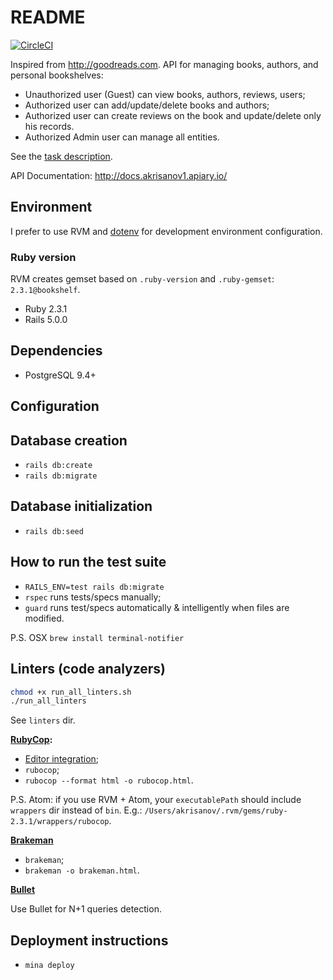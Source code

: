 # README

[![CircleCI](https://circleci.com/gh/akrisanov/bookshelf.svg?style=shield)](https://circleci.com/gh/akrisanov/bookshelf)

Inspired from http://goodreads.com.
API for managing books, authors, and personal bookshelves:

* Unauthorized user (Guest) can view books, authors, reviews, users;
* Authorized user can add/update/delete books and authors;
* Authorized user can create reviews on the book and update/delete only his records.
* Authorized Admin user can manage all entities.

See the [task description](TASK.md).

API Documentation: http://docs.akrisanov1.apiary.io/

## Environment

I prefer to use RVM and [dotenv](https://rubygems.org/gems/dotenv-rails/) for development environment configuration.

### Ruby version

RVM creates gemset based on `.ruby-version` and `.ruby-gemset`: `2.3.1@bookshelf`.

* Ruby 2.3.1
* Rails 5.0.0

## Dependencies

* PostgreSQL 9.4+

## Configuration

## Database creation

* `rails db:create`
* `rails db:migrate`

## Database initialization

* `rails db:seed`

## How to run the test suite

* `RAILS_ENV=test rails db:migrate`
* `rspec` runs tests/specs manually;
* `guard` runs test/specs automatically & intelligently when files are modified.

P.S. OSX `brew install terminal-notifier`

## Linters (code analyzers)

```bash
chmod +x run_all_linters.sh
./run_all_linters
```

See `linters` dir.

**[RubyCop](https://github.com/bbatsov/rubocop):**
* [Editor integration](https://github.com/bbatsov/rubocop#editor-integration);
* `rubocop`;
* `rubocop --format html -o rubocop.html`.

P.S. Atom: if you use RVM + Atom, your `executablePath` should include `wrappers` dir instead of `bin`.
E.g.: `/Users/akrisanov/.rvm/gems/ruby-2.3.1/wrappers/rubocop`.

**[Brakeman](https://github.com/presidentbeef/brakeman)**

* `brakeman`;
* `brakeman -o brakeman.html`.

**[Bullet](https://github.com/flyerhzm/bullet)**

Use Bullet for N+1 queries detection.

## Deployment instructions

* `mina deploy`
